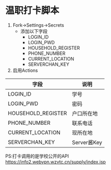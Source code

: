 # 温职打卡脚本

1. Fork->Settings->Secrets
    - 添加以下字段
        - LOGIN_ID
        - LOGIN_PWD
        - HOUSEHOLD_REGISTER
        - PHONE_NUMBER
        - CURRENT_LOCATION
        - SERVERCHAN_KEY
1. 启用Actions

| 字段 | 说明 |
| ---- | ---- |
| LOGIN_ID | 学号 |
| LOGIN_PWD | 密码 |
| HOUSEHOLD_REGISTER | 户口所在地 |
| PHONE_NUMBER | 联系电话 |
| CURRENT_LOCATION | 现所在地 |
| SERVERCHAN_KEY | Server酱Key |

PS:打卡调用的是学校公开的API https://info2.webvpn.wzvtc.cn/supply/index.jsp
